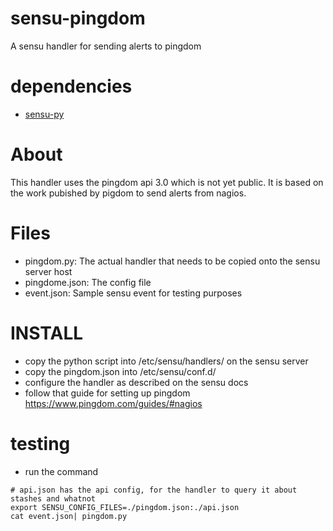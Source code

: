 # sensu-pingdom
A sensu handler for sending alerts to pingdom

# dependencies
 * [sensu-py](https://github.com/ehazlett/sensu-py)

# About
This handler uses the pingdom api 3.0 which is not yet public. It is based on the work pubished by pigdom to send alerts from nagios.

# Files
 * pingdom.py: The actual handler that needs to be copied onto the sensu server host
 * pingdome.json: The config file
 * event.json: Sample sensu event for testing purposes

# INSTALL
 * copy the python script into /etc/sensu/handlers/ on the sensu server
 * copy the pingdom.json into /etc/sensu/conf.d/
 * configure the handler as described on the sensu docs
 * follow that guide for setting up pingdom https://www.pingdom.com/guides/#nagios

# testing
 * run the command
 ```
 # api.json has the api config, for the handler to query it about stashes and whatnot
 export SENSU_CONFIG_FILES=./pingdom.json:./api.json
 cat event.json| pingdom.py

